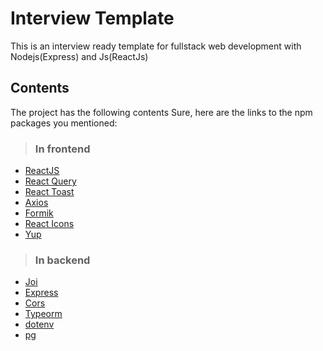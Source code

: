 # Interview Template
This is an interview ready template for fullstack web development with Nodejs(Express) and Js(ReactJs)

## Contents
The project has the following contents
Sure, here are the links to the npm packages you mentioned:

> ### In frontend
- [ReactJS](https://www.npmjs.com/package/react)
- [React Query](https://www.npmjs.com/package/react-query)
- [React Toast](https://www.npmjs.com/package/react-toast)
- [Axios](https://www.npmjs.com/package/axios)
- [Formik](https://www.npmjs.com/package/formik)
- [React Icons](https://www.npmjs.com/package/react-icons)
- [Yup](https://www.npmjs.com/package/yup)

> ### In backend
- [Joi](https://www.npmjs.com/package/joi)
- [Express](https://www.npmjs.com/package/express)
- [Cors](https://www.npmjs.com/package/cors)
- [Typeorm](https://www.npmjs.com/package/typeorm)
- [dotenv](https://www.npmjs.com/package/dotenv)
- [pg](https://www.npmjs.com/package/pg)
